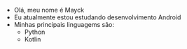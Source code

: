 - Olá, meu nome é Mayck
- Eu atualmente estou estudando desenvolvimento Android
- Minhas principais linguagems são:
  - Python
  - Kotlin

